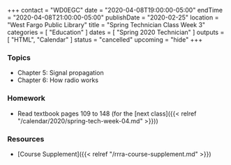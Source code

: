 +++
contact = "WD0EGC"
date = "2020-04-08T19:00:00-05:00"
endTime = "2020-04-08T21:00:00-05:00"
publishDate = "2020-02-25"
location = "West Fargo Public Library"
title = "Spring Technician Class Week 3"
categories = [ "Education" ]
dates = [ "Spring 2020 Technician" ]
outputs = [ "HTML", "Calendar" ]
status = "cancelled"
upcoming = "hide"
+++
### Topics

* Chapter 5: Signal propagation
* Chapter 6: How radio works

### Homework

* Read textbook pages 109 to 148 (for the [next class]({{< relref "/calendar/2020/spring-tech-week-04.md" >}}))

### Resources

* [Course Supplement]({{< relref "/rrra-course-supplement.md" >}})
<!--* [Syllabus](/s/2xabO1oD5mbpVRh)-->
